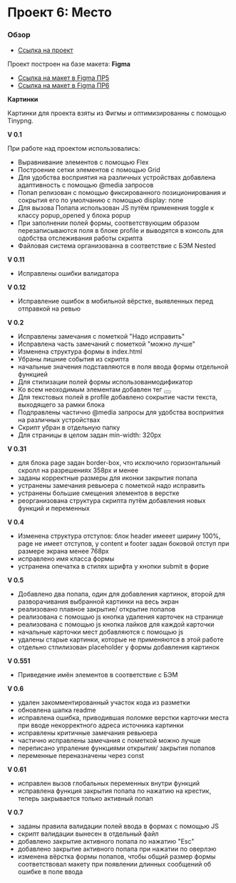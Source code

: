 # Проект 6: Место

### Обзор

* [Ссылка на проект](https://leonid-tula.github.io/mesto/)

Проект построен на базе макета:
**Figma**

* [Ссылка на макет в Figma ПР5](https://www.figma.com/file/bjyvbKKJN2naO0ucURl2Z0/JavaScript.-Sprint-5?node-id=0%3A1)
* [Ссылка на макет в Figma ПР6](https://www.figma.com/file/kRVLKwYG3d1HGLvh7JFWRT/JavaScript.-Sprint-6?node-id=0%3A1)

**Картинки**

Картинки для проекта взяты из Фигмы и оптимизированны с помощью Tinypng.

**V 0.1**

При работе над проектом использовались:
- Выравнивание элементов с помощью Flex
- Построение сетки элементов с помощью Grid
- Для удобства восприятия на различных устройствах добавлена адаптивность с помощью @media запросов
- Попап релизован с помощью фиксированного позиционирования и сокрытия его по умолчанию с помощью display: none
- Для вызова Попапа использован JS путём применения toggle к классу popup_opened у блока popup
- При заполнении полей формы, соответствующим образом перезаписываются поля в блоке profile и выводятся в консоль для одобства отслеживания работы скрипта 
- Файловая система организованна в соответствие с БЭМ Nested

**V 0.11**
- Исправлены ошибки валидатора

**V 0.12**
- Исправление ошибок в мобильной вёрстке, выявленных перед отправкой на ревью

**V 0.2**
- Исправлены замечания с пометкой "Надо исправить"
- Исправлена часть замечаний с пометкой "можно лучше"
- Изменена структура формы в index.html
- Убраны лишние события из скрипта
- начальные значения подставляются в поля ввода формы отдельной функцией
- Для стилизации полей формы использованмодификатор
- Ко всем неоходимым элементам добавлен тег <button>
- Для текстовых полей в profile добавлено сокрытие части текста, выходящего за рамки блока
- Подправлены частично @media запросы для удобства восприятия на различных устройствах
- Скрипт убран в отдельную папку
- Для страницы в целом задан min-width: 320px

**V 0.31**
- для блока page задан border-box, что исключило горизонтальный скролл на разрешениях 358px и менее
- заданы корректные размеры для иконки закрытия попапа
- устранены замечания ревьюера с пометкой надо исправить
- устранены большие смещения элементов в верстке
- реорганизована структура скрипта путём добавления новых функций и переменных

**V 0.4**
- Изменена структура отступов: блок header имееет ширину 100%, page не имеет отступов, у content и footer задан боковой отступ при размере экрана менее 768px
- исправлено имя класса формы
- устранена опечатка в стилях шрифта у кнопки submit в форие

**V 0.5**
- Добавлено два попапа, один для добавления картинок, второй для разворачивания выбранной картинки на весь экран
- реализовано плавное закрытие/ открытие попапов
- реализована с помощью js кнопка удаления карточек на странице
- реализована с помощью js кнопка лайков для каждой карточки
- начальные карточки мест добавляются с помощью js
- удалены старые картинки, которые не применяются в этой работе
- отдельно стлилизован placeholder у формы добавления картинок

**V 0.551**
- Приведение имён элементов в соответствие с БЭМ

**V 0.6**
- удален закомментированный участок кода из разметки
- обновлена шапка readme
- исправлена ошибка, приводившая поломке верстки карточки места при вводе некорректного адреса источника картинки
- исправлены критичные замечания ревьюера
- частично исправлены замечания с пометкой можно лучше
- переписано упраление функциями открытия/ закрытия попапов
- переменные переназначены через const

**V 0.61**

- исправлен вызов глобальных переменных внутри функций
- исправлена функция закрытия попапа по нажатию на крестик, теперь закрывается только активный попап

**V 0.7**
- заданы правила валидации полей ввода в формах с помощью JS
- скрипт валидации вынесен в отдельный файл
- добавлено закрытие активного попапа по нажатию "Esc"
- добавлено закрытие активного попапа при нажатии по оверлэю
- изменена вёрстка формы попапов, чтобы общий размер формы соответствовал макету при появлении длинных сообщений об ошибке в поле ввода
 